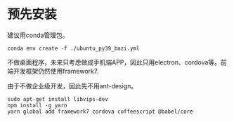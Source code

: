 # 预先安装

建议用conda管理包。

```shell
conda env create -f ./ubuntu_py39_bazi.yml
```

不做桌面程序，未来只考虑做成手机端APP，因此只用electron、cordova等。前端开发框架仍然使用framework7.

由于不做企业级开发，因此先不用ant-design。

```shell
sudo apt-get install libvips-dev
npm install -g yarn
yarn global add framework7 cordova coffeescript @babel/core
```

